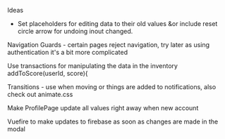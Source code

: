 Ideas
- Set placeholders for editing data to their old values &or include reset circle arrow for undoing inout changed.


Navigation Guards - certain pages reject navigation, try later as using authentication it's a bit more complicated


Use transactions for manipulating the data in the inventory
addToScore(userId, score){

Transitions - use when moving or things are added to notifications, also check out animate.css


Make ProfilePage update all values right away when new account


Vuefire to make updates to firebase as soon as changes are made in the modal
